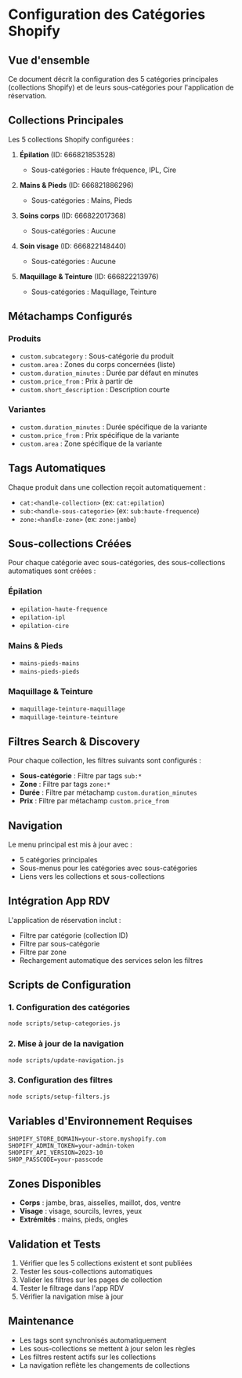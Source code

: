# Configuration des Catégories Shopify

## Vue d'ensemble

Ce document décrit la configuration des 5 catégories principales (collections Shopify) et de leurs sous-catégories pour l'application de réservation.

## Collections Principales

Les 5 collections Shopify configurées :

1. **Épilation** (ID: 666821853528)
   - Sous-catégories : Haute fréquence, IPL, Cire
   
2. **Mains & Pieds** (ID: 666821886296)
   - Sous-catégories : Mains, Pieds
   
3. **Soins corps** (ID: 666822017368)
   - Sous-catégories : Aucune
   
4. **Soin visage** (ID: 666822148440)
   - Sous-catégories : Aucune
   
5. **Maquillage & Teinture** (ID: 666822213976)
   - Sous-catégories : Maquillage, Teinture

## Métachamps Configurés

### Produits
- `custom.subcategory` : Sous-catégorie du produit
- `custom.area` : Zones du corps concernées (liste)
- `custom.duration_minutes` : Durée par défaut en minutes
- `custom.price_from` : Prix à partir de
- `custom.short_description` : Description courte

### Variantes
- `custom.duration_minutes` : Durée spécifique de la variante
- `custom.price_from` : Prix spécifique de la variante
- `custom.area` : Zone spécifique de la variante

## Tags Automatiques

Chaque produit dans une collection reçoit automatiquement :
- `cat:<handle-collection>` (ex: `cat:epilation`)
- `sub:<handle-sous-categorie>` (ex: `sub:haute-frequence`)
- `zone:<handle-zone>` (ex: `zone:jambe`)

## Sous-collections Créées

Pour chaque catégorie avec sous-catégories, des sous-collections automatiques sont créées :

### Épilation
- `epilation-haute-frequence`
- `epilation-ipl`
- `epilation-cire`

### Mains & Pieds
- `mains-pieds-mains`
- `mains-pieds-pieds`

### Maquillage & Teinture
- `maquillage-teinture-maquillage`
- `maquillage-teinture-teinture`

## Filtres Search & Discovery

Pour chaque collection, les filtres suivants sont configurés :
- **Sous-catégorie** : Filtre par tags `sub:*`
- **Zone** : Filtre par tags `zone:*`
- **Durée** : Filtre par métachamp `custom.duration_minutes`
- **Prix** : Filtre par métachamp `custom.price_from`

## Navigation

Le menu principal est mis à jour avec :
- 5 catégories principales
- Sous-menus pour les catégories avec sous-catégories
- Liens vers les collections et sous-collections

## Intégration App RDV

L'application de réservation inclut :
- Filtre par catégorie (collection ID)
- Filtre par sous-catégorie
- Filtre par zone
- Rechargement automatique des services selon les filtres

## Scripts de Configuration

### 1. Configuration des catégories
```bash
node scripts/setup-categories.js
```

### 2. Mise à jour de la navigation
```bash
node scripts/update-navigation.js
```

### 3. Configuration des filtres
```bash
node scripts/setup-filters.js
```

## Variables d'Environnement Requises

```env
SHOPIFY_STORE_DOMAIN=your-store.myshopify.com
SHOPIFY_ADMIN_TOKEN=your-admin-token
SHOPIFY_API_VERSION=2023-10
SHOP_PASSCODE=your-passcode
```

## Zones Disponibles

- **Corps** : jambe, bras, aisselles, maillot, dos, ventre
- **Visage** : visage, sourcils, levres, yeux
- **Extrémités** : mains, pieds, ongles

## Validation et Tests

1. Vérifier que les 5 collections existent et sont publiées
2. Tester les sous-collections automatiques
3. Valider les filtres sur les pages de collection
4. Tester le filtrage dans l'app RDV
5. Vérifier la navigation mise à jour

## Maintenance

- Les tags sont synchronisés automatiquement
- Les sous-collections se mettent à jour selon les règles
- Les filtres restent actifs sur les collections
- La navigation reflète les changements de collections
